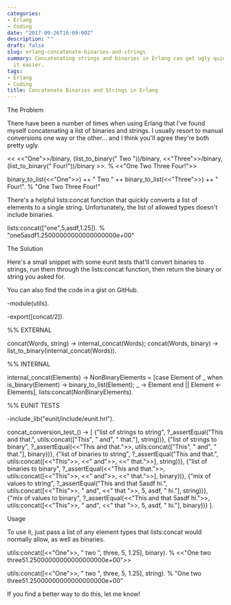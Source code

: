 ```yaml
---
categories:
- Erlang
- Coding
date: "2017-09-26T16:09:00Z"
description: ""
draft: false
slug: erlang-concatenate-binaries-and-strings
summary: Concatenating strings and binaries in Erlang can get ugly quick. Let's make
  it easier.
tags:
- Erlang
- Coding
title: Concatenate Binaries and Strings in Erlang
---
```



The Problem

There have been a number of times when using Erlang that I've found myself concatenating a list of binaries and strings. I usually resort to manual conversions one way or the other... and I think you'll agree they're both pretty ugly.

<< <<"One">>/binary, (list_to_binary(" Two "))/binary, <<"Three">>/binary, (list_to_binary(" Four!"))/binary >>.
% <<"One Two Three Four!">>

binary_to_list(<<"One">>) ++ " Two " ++ binary_to_list(<<"Three">>) ++ " Four!".
% "One Two Three Four!"

There's a helpful lists:concat function that quickly converts a list of elements to a single string. Unfortunately, the list of allowed types doesn't include binaries.

lists:concat(["one",5,asdf,1.25]).
% "one5asdf1.25000000000000000000e+00"


The Solution

Here's a small snippet with some eunit tests that'll convert binaries to strings, run them through the lists:concat function, then return the binary or string you asked for.



You can also find the code in a gist on GitHub.



-module(utils).

-export([concat/2]).

%% EXTERNAL

concat(Words, string) ->
    internal_concat(Words);
concat(Words, binary) ->
    list_to_binary(internal_concat(Words)).

%% INTERNAL

internal_concat(Elements) ->
    NonBinaryElements = [case Element of _ when is_binary(Element) -> binary_to_list(Element); _ -> Element end || Element <- Elements],
    lists:concat(NonBinaryElements).

%% EUNIT TESTS

-include_lib("eunit/include/eunit.hrl").

concat_conversion_test_() ->
    [
        {"list of strings to string", ?_assertEqual("This and that.", utils:concat(["This", " and", " that."], string))},
        {"list of strings to binary", ?_assertEqual(<<"This and that.">>, utils:concat(["This", " and", " that."], binary))},
        {"list of binaries to string", ?_assertEqual("This and that.", utils:concat([<<"This">>, <<" and">>, <<" that.">>], string))},
        {"list of binaries to binary", ?_assertEqual(<<"This and that.">>, utils:concat([<<"This">>, <<" and">>, <<" that.">>], binary))},
        {"mix of values to string", ?_assertEqual("This and that 5asdf hi.", utils:concat([<<"This">>, " and", <<" that ">>, 5, asdf, " hi."], string))},
        {"mix of values to binary", ?_assertEqual(<<"This and that 5asdf hi.">>, utils:concat([<<"This">>, " and", <<" that ">>, 5, asdf, " hi."], binary))}
    ].


Usage

To use it, just pass a list of any element types that lists:concat would normally allow, as well as binaries.

utils:concat([<<"One">>, " two ", three, 5, 1.25], binary).
% <<"One two three51.25000000000000000000e+00">>

utils:concat([<<"One">>, " two ", three, 5, 1.25], string).
% "One two three51.25000000000000000000e+00"

If you find a better way to do this, let me know!
